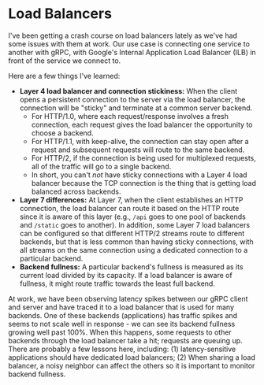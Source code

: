# Load Balancers

I've been getting a crash course on load balancers lately as we've had some issues with them at work. Our use case is connecting one service to another with gRPC, with Google's Internal Application Load Balancer (ILB) in front of the service we connect to.

Here are a few things I've learned:

* **Layer 4 load balancer and connection stickiness:** When the client opens a persistent connection to the server via the load balancer, the connection will be "sticky" and terminate at a common server backend.
  * For HTTP/1.0, where each request/response involves a fresh connection, each request gives the load balancer the opportunity to choose a backend.
  * For HTTP/1.1, with keep-alive, the connection can stay open after a request and subsequent requests will route to the same backend.
  * For HTTP/2, if the connection is being used for multiplexed requests, all of the traffic will go to a single backend.
  * In short, you can't _not_ have sticky connections with a Layer 4 load balancer because the TCP connection is the thing that is getting load balanced across backends.
* **Layer 7 differences:** At Layer 7, when the client establishes an HTTP connection, the load balancer can route it based on the HTTP route since it is aware of this layer (e.g., `/api` goes to one pool of backends and `/static` goes to another). In addition, some Layer 7 load balancers can be configured so that different HTTP/2 streams route to different backends, but that is less common than having sticky connections, with all streams on the same connection using a dedicated connection to a particular backend.
* **Backend fullness:** A particular backend's fullness is measured as its current load divided by its capacity. If a load balancer is aware of fullness, it might route traffic towards the least full backend.

At work, we have been observing latency spikes between our gRPC client and server and have traced it to a load balancer that is used for many backends. One of these backends (applications) has traffic spikes and seems to not scale well in response - we can see its backend fullness growing well past 100%. When this happens, some requests to other backends through the load balancer take a hit; requests are queuing up. There are probably a few lessons here, including: (1) latency-sensitive applications should have dedicated load balancers; (2) When sharing a load balancer, a noisy neighbor can affect the others so it is important to monitor backend fullness.
